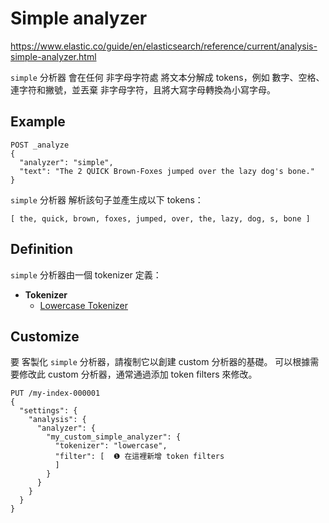 # Simple analyzer

https://www.elastic.co/guide/en/elasticsearch/reference/current/analysis-simple-analyzer.html

`simple` 分析器 會在任何 非字母字符處 將文本分解成 tokens，例如 數字、空格、連字符和撇號，並丟棄 非字母字符，且將大寫字母轉換為小寫字母。

## Example

```http
POST _analyze
{
  "analyzer": "simple",
  "text": "The 2 QUICK Brown-Foxes jumped over the lazy dog's bone."
}
```

`simple` 分析器 解析該句子並產生成以下 tokens：

    [ the, quick, brown, foxes, jumped, over, the, lazy, dog, s, bone ]

## Definition

`simple` 分析器由一個 tokenizer 定義：

* __Tokenizer__
  * [Lowercase Tokenizer](https://www.elastic.co/guide/en/elasticsearch/reference/current/analysis-lowercase-tokenizer.html)

## Customize

要 客製化 `simple` 分析器，請複制它以創建 custom 分析器的基礎。 
可以根據需要修改此 custom 分析器，通常通過添加 token filters 來修改。

```http
PUT /my-index-000001
{
  "settings": {
    "analysis": {
      "analyzer": {
        "my_custom_simple_analyzer": {
          "tokenizer": "lowercase",
          "filter": [  ❶ 在這裡新增 token filters
          ]
        }
      }
    }
  }
}
```
